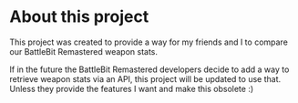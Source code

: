 # About this project

This project was created to provide a way for my friends and I to compare
our BattleBit Remastered weapon stats.

If in the future the BattleBit Remastered developers decide to add a way to
retrieve weapon stats via an API, this project will be updated to use that.
Unless they provide the features I want and make this obsolete :)

